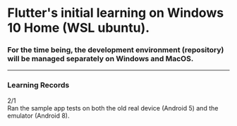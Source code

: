 # Flutter's initial learning on Windows 10 Home (WSL ubuntu).

### For the time being, the development environment (repository) will be managed separately on Windows and MacOS.

---
### Learning Records

2/1<br>
Ran the sample app tests on both the old real device (Android 5) and the emulator (Android 8).
